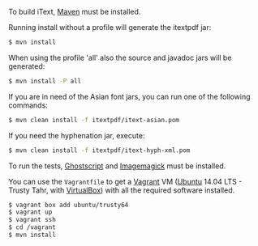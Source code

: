 To build iText, [Maven][1] must be installed.

Running install without a profile will generate the itextpdf jar:
```bash
$ mvn install
```

When using the profile 'all' also the source and javadoc jars will be generated:
```bash
$ mvn install -P all
```

If you are in need of the Asian font jars, you can run one of the following commands:
```bash
$ mvn clean install -f itextpdf/itext-asian.pom
```

If you need the hyphenation jar, execute:
```bash
$ mvn clean install -f itextpdf/itext-hyph-xml.pom
```

To run the tests, [Ghostscript][2] and [Imagemagick][3] must be installed.

You can use the `Vagrantfile` to get a [Vagrant][4] VM ([Ubuntu][5] 14.04 LTS - Trusty Tahr, with [VirtualBox][6]) with all the required software installed.
```bash
$ vagrant box add ubuntu/trusty64
$ vagrant up
$ vagrant ssh
$ cd /vagrant
$ mvn install
```

[1]: http://maven.apache.org/
[2]: http://www.ghostscript.com/
[3]: http://www.imagemagick.org/
[4]: https://www.vagrantup.com/
[5]: http://www.ubuntu.com/
[6]: https://www.virtualbox.org/
